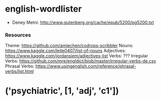 # english-wordlister
* Deney Metni: http://www.gutenberg.org/cache/epub/5200/pg5200.txt 

### Resources
Theme: https://github.com/amiechen/codrops-scribbler
Nouns: https://www.kaggle.com/leite0407/list-of-nouns
Adjectives: https://www.kaggle.com/jordansiem/adjectives-list
Verbs: ???
Irregular Verbs: https://github.com/mre/engldict/blob/master/irregular-verbs-de.csv
Phrasal Verbs: https://www.usingenglish.com/reference/phrasal-verbs/list.html


# ('psychiatric', [1, 'adj', 'c1'])